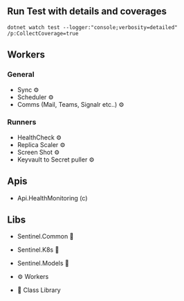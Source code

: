 ## Run Test with details and coverages

```
dotnet watch test --logger:"console;verbosity=detailed" /p:CollectCoverage=true

```

## Workers

### General
- Sync :gear:
- Scheduler :gear:
- Comms (Mail, Teams, Signalr etc..) :gear:

### Runners
- HealthCheck :gear:
- Replica Scaler :gear:
- Screen Shot :gear:
- Keyvault to Secret puller :gear:


## Apis
- Api.HealthMonitoring (c)
 
## Libs
- Sentinel.Common :blue_book:
- Sentinel.K8s :blue_book:
- Sentinel.Models :blue_book:



 - :gear: Workers
 - :blue_book: Class Library